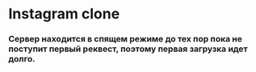 # Instagram clone

### Сервер находится в спящем режиме до тех пор пока не поступит первый реквест, поэтому первая загрузка идет долго.


